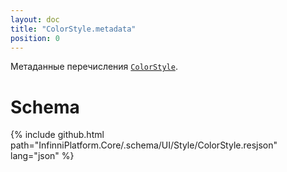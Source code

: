 ```yaml
---
layout: doc
title: "ColorStyle.metadata"
position: 0
---
```


Метаданные перечисления [`ColorStyle`](../).

# Schema

{% include github.html path="InfinniPlatform.Core/.schema/UI/Style/ColorStyle.resjson" lang="json" %}
